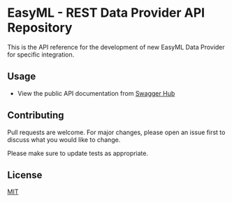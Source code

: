 # EasyML - REST Data Provider API Repository

This is the API reference for the development of new EasyML Data Provider for specific integration.

## Usage

- View the public API documentation from [Swagger Hub](https://app.swaggerhub.com/apis-docs/qlsol/easyml-provider/)

## Contributing
Pull requests are welcome. For major changes, please open an issue first to discuss what you would like to change.

Please make sure to update tests as appropriate.

## License
[MIT](https://github.com/qlsolutions/easyml-provider-api/blob/main/LICENSE)
